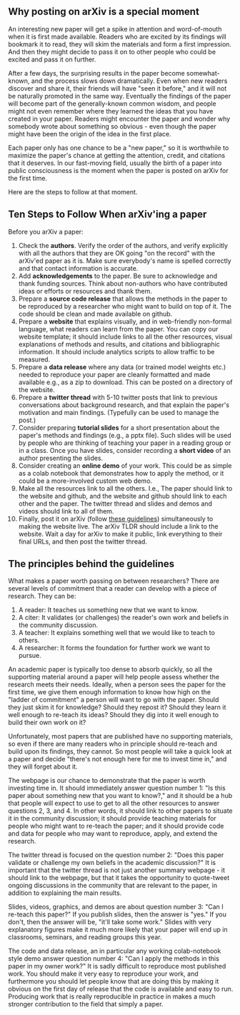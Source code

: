 ## Why posting on arXiv is a special moment

An interesting new paper will get a spike in attention and word-of-mouth when it is first made available.  Readers who are excited by its findings will bookmark it to read, they will skim the materials and form a first impression.  And then they might decide to pass it on to other people who could be excited and pass it on further.

After a few days, the surprising results in the paper become somewhat-known, and the process slows down dramatically. Even when new readers discover and share it, their friends will have "seen it before," and it will not be naturally promoted in the same way.  Eventually the findings of the paper will become part of the generally-known common wisdom, and people might not even remember where they learned the ideas that you have created in your paper. Readers might encounter the paper and wonder why somebody wrote about something so obvious - even though the paper might have been the origin of the idea in the first place.

Each paper only has one chance to be a "new paper," so it is worthwhile to maximize the paper's chance at getting the attention, credit, and citations that it deserves. In our fast-moving field, usually the birth of a paper into public consciousness is the moment when the paper is posted on arXiv for the first time.

Here are the steps to follow at that moment.

## Ten Steps to Follow When arXiv'ing a paper

Before you arXiv a paper:
1. Check the **authors**. Verify the order of the authors, and verify explicitly with all the authors that they are OK going "on the record" with the arXiv'ed paper as it is. Make sure everybody's name is spelled correctly and that contact information is accurate.
2. Add **acknowledgements** to the paper. Be sure to acknowledge and thank funding sources. Think about non-authors who have contributed ideas or efforts or resources and thank them.
3. Prepare a **source code release** that allows the methods in the paper to be reproduced by a researcher who might want to build on top of it. The code should be clean and made available on github.
4. Prepare a **website** that explains visually, and in web-friendly non-formal language, what readers can learn from the paper. You can copy our website template; it should include links to all the other resources, visual explanations of methods and results, and citations and bibliographic information. It should include analytics scripts to allow traffic to be measured.
5. Prepare a **data release** where any data (or trained model weights etc.) needed to reproduce your paper are cleanly formatted and made available e.g., as a zip to download.  This can be posted on a directory of the website.
6. Prepare a **twitter thread** with 5-10 twitter posts that link to previous conversations about background research, and that explain the paper's motivation and main findings.  (Typefully can be used to manage the post.)
7. Consider preparing **tutorial slides** for a short presentation about the paper's methods and findings (e.g., a pptx file).  Such slides will be used by people who are thinking of teaching your paper in a reading group or in a class.  Once you have slides, consider recording a **short video** of an author presenting the slides.
8. Consider creating an **online demo** of your work.  This could be as simple as a colab notebook that demonstrates how to apply the method, or it could be a more-involved custom web demo.
9. Make all the resources link to all the others.  I.e., The paper should link to the website and github, and the website and github should link to each other and the paper. The twitter thread and slides and demos and videos should link to all of them.
10. Finally, post it on arXiv (follow [these guidelines](Preparing-files-for-arXiv)) simultaneously to making the website live. The arXiv TLDR should include a link to the website. Wait a day for arXiv to make it public, link everything to their final URLs, and then post the twitter thread.

## The principles behind the guidelines

What makes a paper worth passing on between researchers?  There are several levels of commitment that a reader can develop with a piece of research. They can be:

1. A reader: It teaches us something new that we want to know.
2. A citer: It validates (or challenges) the reader's own work and beliefs in the community discussion.
3. A teacher: It explains something well that we would like to teach to others.
4. A researcher: It forms the foundation for further work we want to pursue.

An academic paper is typically too dense to absorb quickly, so all the supporting material around a paper will help people assess whether the research meets their needs.  Ideally, when a person sees the paper for the first time, we give them enough information to know how high on the "ladder of commitment" a person will want to go with the paper.  Should they just skim it for knowledge? Should they repost it? Should they learn it well enough to re-teach its ideas?  Should they dig into it well enough to build their own work on it?

Unfortunately, most papers that are published have no supporting materials, so even if there are many readers who in principle should re-teach and build upon its findings, they cannot.  So most people will take a quick look at a paper and decide "there's not enough here for me to invest time in," and they will forget about it.

The webpage is our chance to demonstrate that the paper is worth investing time in.  It should immediately answer question number 1: "Is this paper about something new that you want to know?," and it should be a hub that people will expect to use to get to all the other resources to answer questions 2, 3, and 4.  In other words, it should link to other papers to situate it in the community discussion; it should provide teaching materials for people who might want to re-teach the paper; and it should provide code and data for people who may want to reproduce, apply, and extend the research.

The twitter thread is focused on the question number 2: "Does this paper validate or challenge my own beliefs in the academic discussion?"  It is important that the twitter thread is not just another summary webpage - it should link to the webpage, but that it takes the opportunity to quote-tweet ongoing discussions in the community that are relevant to the paper, in addition to explaining the main results.

Slides, videos, graphics, and demos are about question number 3: "Can I re-teach this paper?"  If you publish slides, then the answer is "yes." If you don't, then the answer will be, "it'll take some work."  Slides with very explanatory figures make it much more likely that your paper will end up in classrooms, seminars, and reading groups this year.

The code and data release, an in particular any working colab-notebook style demo answer question number 4: "Can I apply the methods in this paper in my owner work?"  It is sadly difficult to reproduce most published work. You should make it very easy to reproduce your work, and furthermore you should let people know that are doing this by making it obvious on the first day of release that the code is available and easy to run.  Producing work that is really reproducible in practice in makes a much stronger contribution to the field that simply a paper.